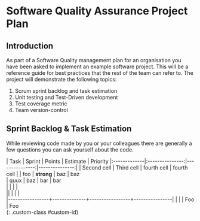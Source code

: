 # Software Quality Assurance Project Plan #
## Introduction ## 

As part of a Software Quality management plan for an organisation you have been asked to implement an example software project. This will be a reference guide for best practices that the rest of the team can refer to. The project will demonstrate the following topics:

1. Scrum sprint backlog and task estimation
2. Unit testing and Test-Driven development
3. Test coverage metric
4. Team version-control 


## Sprint Backlog & Task Estimation ##
While reviewing code made by you or your colleagues there are generally a few questions you can ask yourself about the code.

| Task | Sprint  | Points  | Estimate | Priority 
|:-------------|:---------------:|---------------:|---------------:|
| Second cell  | Third cell      | fourth cell    |  fourth cell    |
| foo          | **strong**      | baz            | baz            
| quux         | baz             | bar            | bar            
|              |                 |                |                
||              |                 |               |                
|-----------------+--------------+-----------------+----------------|
|              |                 | Foo            | Foo            
{: .custom-class #custom-id}


